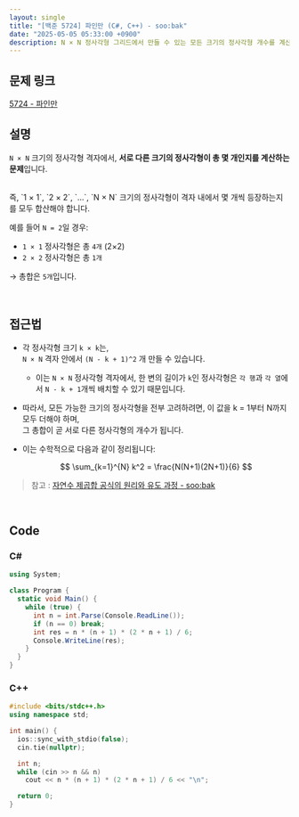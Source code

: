 ```yaml
---
layout: single
title: "[백준 5724] 파인만 (C#, C++) - soo:bak"
date: "2025-05-05 05:33:00 +0900"
description: N × N 정사각형 그리드에서 만들 수 있는 모든 크기의 정사각형 개수를 계산하는 백준 5724번 문제의 C# 및 C++ 풀이 및 해설
---
```


## 문제 링크
[5724 - 파인만](https://www.acmicpc.net/problem/5724)

## 설명

`N × N` 크기의 정사각형 격자에서, **서로 다른 크기의 정사각형이 총 몇 개인지를 계산하는 문제**입니다.

<br>
즉, `1 × 1`, `2 × 2`, `...`, `N × N` 크기의 정사각형이 격자 내에서 몇 개씩 등장하는지를 모두 합산해야 합니다.

예를 들어 `N = 2`일 경우:
- `1 × 1` 정사각형은 총 `4개` (2×2)
- `2 × 2` 정사각형은 총 `1개`

→ 총합은 `5개`입니다.

<br>

## 접근법

- 각 정사각형 크기 `k × k`는,<br>
  `N × N` 격자 안에서 `(N - k + 1)^2` 개 만들 수 있습니다.
  - 이는 `N × N` 정사각형 격자에서,
    한 변의 길이가 `k`인 정사각형은 `각 행`과 `각 열`에서 `N - k + 1`개씩 배치할 수 있기 때문입니다.
- 따라서, 모든 가능한 크기의 정사각형을 전부 고려하려면, 이 값을 k = 1부터 N까지 모두 더해야 하며,<br>
  그 총합이 곧 서로 다른 정사각형의 개수가 됩니다.
- 이는 수학적으로 다음과 같이 정리됩니다:

  $$
  \sum_{k=1}^{N} k^2 = \frac{N(N+1)(2N+1)}{6}
  $$

> 참고 : [자연수 제곱합 공식의 원리와 유도 과정 - soo:bak](https://soo-bak.github.io/algorithm/theory/sumOfSquaresNatNums/)

<br>

## Code

### C#

```csharp
using System;

class Program {
  static void Main() {
    while (true) {
      int n = int.Parse(Console.ReadLine());
      if (n == 0) break;
      int res = n * (n + 1) * (2 * n + 1) / 6;
      Console.WriteLine(res);
    }
  }
}
```

### C++

```cpp
#include <bits/stdc++.h>
using namespace std;

int main() {
  ios::sync_with_stdio(false);
  cin.tie(nullptr);

  int n;
  while (cin >> n && n)
    cout << n * (n + 1) * (2 * n + 1) / 6 << "\n";

  return 0;
}
```
